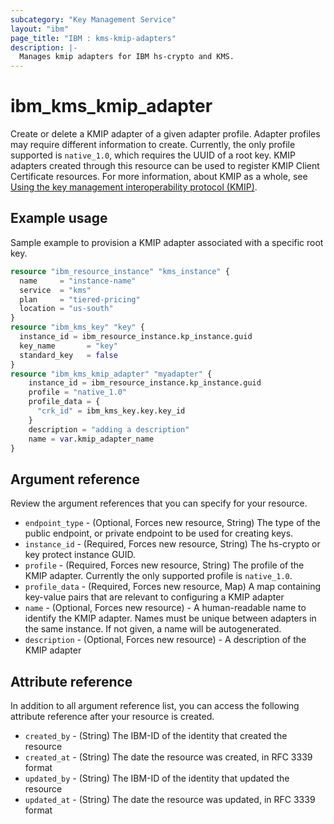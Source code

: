 ```yaml
---
subcategory: "Key Management Service"
layout: "ibm"
page_title: "IBM : kms-kmip-adapters"
description: |-
  Manages kmip adapters for IBM hs-crypto and KMS.
---
```


# ibm_kms_kmip_adapter
Create or delete a KMIP adapter of a given adapter profile. Adapter profiles may require different information to create. Currently, the only profile supported is `native_1.0`, which requires the UUID of a root key. KMIP adapters created through this resource can be used to register KMIP Client Certificate resources. 
For more information, about KMIP as a whole, see [Using the key management interoperability protocol (KMIP)](https://cloud.ibm.com/docs/key-protect?topic=key-protect-kmip&interface=ui).


## Example usage 
Sample example to provision a KMIP adapter associated with a specific root key.

```terraform
resource "ibm_resource_instance" "kms_instance" {
  name     = "instance-name"
  service  = "kms"
  plan     = "tiered-pricing"
  location = "us-south"
}
resource "ibm_kms_key" "key" {
  instance_id = ibm_resource_instance.kp_instance.guid
  key_name       = "key"
  standard_key   = false
}
resource "ibm_kms_kmip_adapter" "myadapter" {
    instance_id = ibm_resource_instance.kp_instance.guid
    profile = "native_1.0"
    profile_data = {
      "crk_id" = ibm_kms_key.key.key_id
    }
    description = "adding a description"
    name = var.kmip_adapter_name
}

```


## Argument reference
Review the argument references that you can specify for your resource. 

- `endpoint_type` - (Optional, Forces new resource, String) The type of the public endpoint, or private endpoint to be used for creating keys.
- `instance_id` - (Required, Forces new resource, String) The hs-crypto or key protect instance GUID.
- `profile` - (Required, Forces new resource, String) The profile of the KMIP adapter. Currently the only supported profile is `native_1.0`.
- `profile_data` - (Required, Forces new resource, Map) A map containing key-value pairs that are relevant to configuring a KMIP adapter
- `name` - (Optional, Forces new resource) - A human-readable name to identify the KMIP adapter. Names must be unique between adapters in the same instance. If not given, a name will be autogenerated.
- `description` - (Optional, Forces new resource) - A description of the KMIP adapter

## Attribute reference
In addition to all argument reference list, you can access the following attribute reference after your resource is created.

- `created_by` - (String) The IBM-ID of the identity that created the resource
- `created_at` - (String) The date the resource was created, in RFC 3339 format
- `updated_by` - (String) The IBM-ID of the identity that updated the resource
- `updated_at` - (String) The date the resource was updated, in RFC 3339 format